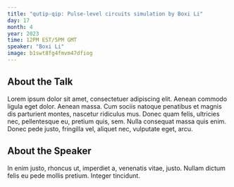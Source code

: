 ```yaml
---
title: "qutip-qip: Pulse-level circuits simulation by Boxi Li"
day: 17
month: 4
year: 2023
time: 12PM EST/5PM GMT
speaker: "Boxi Li"
image: b1swt8fg4fmvm47dfiog
---
```

## About the Talk
Lorem ipsum dolor sit amet, consectetuer adipiscing elit. Aenean commodo ligula eget dolor. Aenean massa. Cum sociis natoque penatibus et magnis dis parturient montes, nascetur ridiculus mus. Donec quam felis, ultricies nec, pellentesque eu, pretium quis, sem. Nulla consequat massa quis enim. Donec pede justo, fringilla vel, aliquet nec, vulputate eget, arcu. 

## About the Speaker
In enim justo, rhoncus ut, imperdiet a, venenatis vitae, justo. Nullam dictum felis eu pede mollis pretium. Integer tincidunt.
